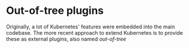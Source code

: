 # Out-of-tree plugins
Originally, a lot of Kubernetes' features were embedded into the main codebase. The more recent approach to extend Kubernetes is to provide these as external plugins, also named *out-of-tree*

